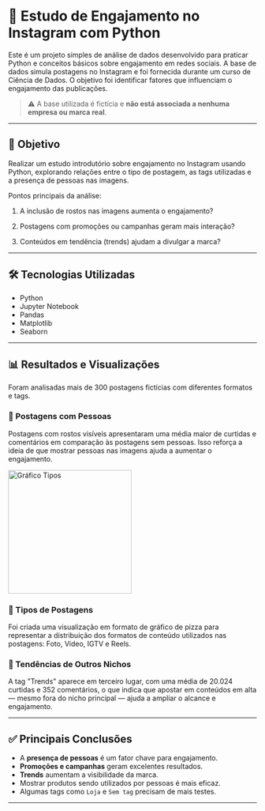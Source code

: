 # 📲 Estudo de Engajamento no Instagram com Python

Este é um projeto simples de análise de dados desenvolvido para praticar Python e conceitos básicos sobre engajamento em redes sociais. A base de dados simula postagens no Instagram e foi fornecida durante um curso de Ciência de Dados. O objetivo foi identificar fatores que influenciam o engajamento das publicações.

> ⚠️ A base utilizada é fictícia e **não está associada a nenhuma empresa ou marca real**.

---

## 🎯 Objetivo

Realizar um estudo introdutório sobre engajamento no Instagram usando Python, explorando relações entre o tipo de postagem, as tags utilizadas e a presença de pessoas nas imagens.

Pontos principais da análise:

1. A inclusão de rostos nas imagens aumenta o engajamento?

2. Postagens com promoções ou campanhas geram mais interação?

3. Conteúdos em tendência (trends) ajudam a divulgar a marca?

---

## 🛠️ Tecnologias Utilizadas

- Python  
- Jupyter Notebook  
- Pandas  
- Matplotlib  
- Seaborn  

---

## 📊 Resultados e Visualizações

Foram analisadas mais de 300 postagens fictícias com diferentes formatos e tags.

### 👥 Postagens com Pessoas

Postagens com rostos visíveis apresentaram uma média maior de curtidas e comentários em comparação às postagens sem pessoas. Isso reforça a ideia de que mostrar pessoas nas imagens ajuda a aumentar o engajamento.

<img src="Imagens/grafico_tipos.png" alt="Gráfico Tipos" width="250">

### 📸 Tipos de Postagens

Foi criada uma visualização em formato de gráfico de pizza para representar a distribuição dos formatos de conteúdo utilizados nas postagens: Foto, Vídeo, IGTV e Reels.

### 🚀 Tendências de Outros Nichos

A tag "Trends" aparece em terceiro lugar, com uma média de 20.024 curtidas e 352 comentários, o que indica que apostar em conteúdos em alta — mesmo fora do nicho principal — ajuda a ampliar o alcance e engajamento.

---

## ✅ Principais Conclusões

- A **presença de pessoas** é um fator chave para engajamento.
- **Promoções e campanhas** geram excelentes resultados.
- **Trends** aumentam a visibilidade da marca.
- Mostrar produtos sendo utilizados por pessoas é mais eficaz.
- Algumas tags como `Loja` e `Sem tag` precisam de mais testes.

---


